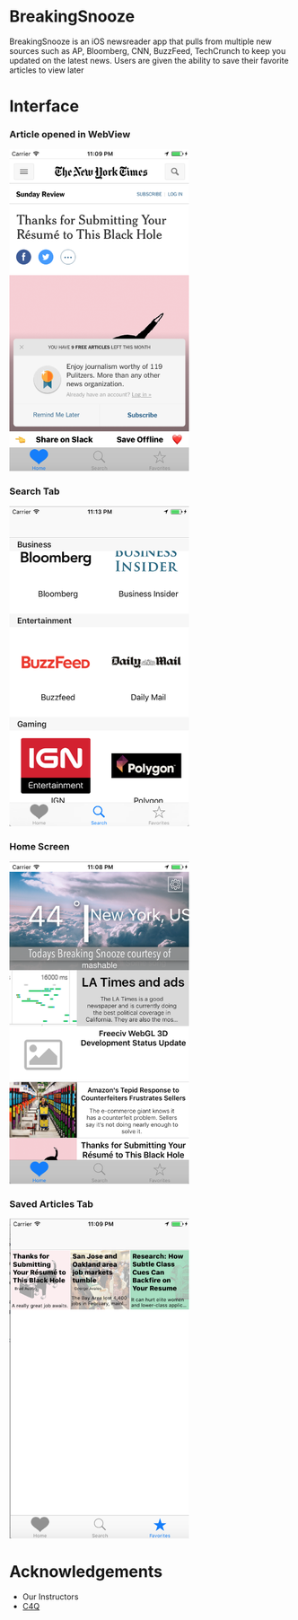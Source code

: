 # BreakingSnooze

BreakingSnooze is an iOS newsreader app that pulls from multiple new sources such as AP, Bloomberg, CNN, BuzzFeed, TechCrunch to keep you updated on the latest news. Users are given the ability to save their favorite articles to view later

# Interface



### Article opened in WebView

<img src="https://github.com/C4Q/AC3.2-BreakingSnooze/blob/master/Images/Article%20opened%20in%20WebView.png?raw=true" width="320"/>



### Search Tab

<img src="https://github.com/C4Q/AC3.2-BreakingSnooze/blob/master/Images/Collage%20of%20companies.png?raw=true" width="320"/>



### Home Screen 

<img src="https://github.com/C4Q/AC3.2-BreakingSnooze/blob/master/Images/Home%20Screen.png?raw=true" width="320"/>



### Saved Articles Tab

<img src="https://github.com/C4Q/AC3.2-BreakingSnooze/blob/master/Images/Saved%20Articles.png?raw=true" width="320"/>


# Acknowledgements
- Our Instructors 
- [C4Q](http://www.c4q.nyc/)
